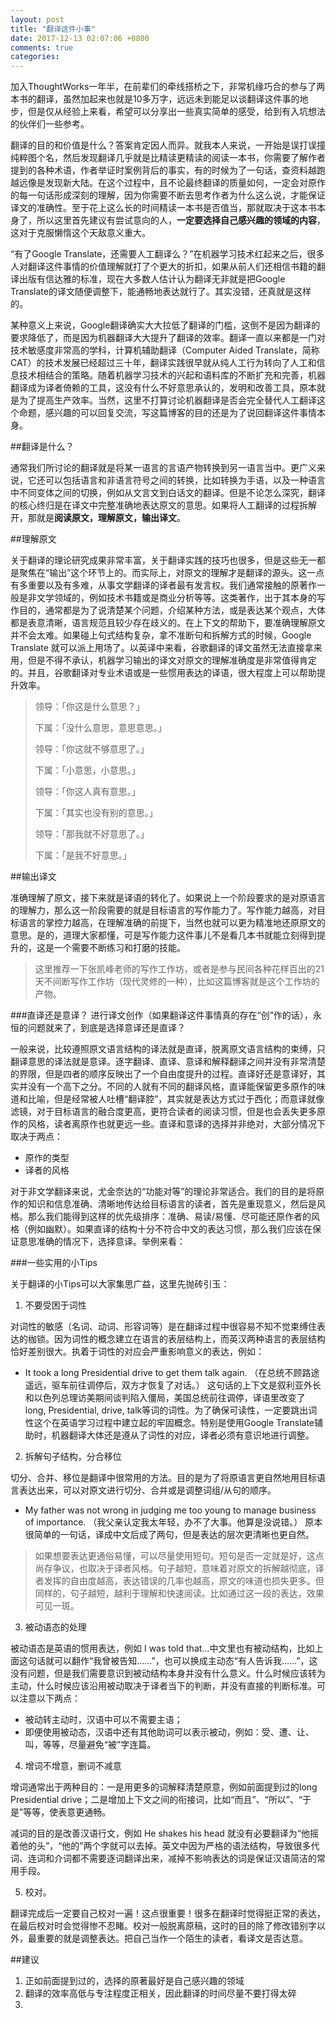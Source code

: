 ```yaml
---
layout: post
title: "翻译这件小事"
date: 2017-12-13 02:07:06 +0800
comments: true
categories:
---
```


加入ThoughtWorks一年半，在前辈们的牵线搭桥之下，非常机缘巧合的参与了两本书的翻译，虽然加起来也就是10多万字，远远未到能足以谈翻译这件事的地步，但是仅从经验上来看，希望可以分享出一些真实简单的感受，给到有入坑想法的伙伴们一些参考。

翻译的目的和价值是什么？答案肯定因人而异。就我本人来说，一开始是误打误撞纯粹图个名，然后发现翻译几乎就是比精读更精读的阅读一本书，你需要了解作者提到的各种术语，作者举证时案例背后的事实，有的时候为了一句话，查资料越跑越远像是发现新大陆。在这个过程中，且不论最终翻译的质量如何，一定会对原作的每一句话形成深刻的理解，因为你需要不断去思考作者为什么这么说，才能保证译文的准确性。至于花上这么长的时间精读一本书是否值当，那就取决于这本书本身了，所以这里首先建议有尝试意向的人，**一定要选择自己感兴趣的领域的内容**，这对于克服懒惰这个天敌意义重大。

“有了Google Translate，还需要人工翻译么？”在机器学习技术红起来之后，很多人对翻译这件事情的价值理解就打了个更大的折扣，如果从前人们还相信书籍的翻译出版有信达雅的标准，现在大多数人估计认为翻译无非就是把Google Translate的译文随便调整下，能通畅地表达就行了。其实没错，还真就是这样的。

某种意义上来说，Google翻译确实大大拉低了翻译的门槛，这倒不是因为翻译的要求降低了，而是因为机器翻译大大提升了翻译的效率。翻译一直以来都是一门对技术敏感度非常高的学科，计算机辅助翻译（Computer Aided Translate，简称CAT）的技术发展已经超过三十年，翻译实践很早就从纯人工行为转向了人工和信息技术相结合的策略。随着机器学习技术的兴起和语料库的不断扩充和完善，机器翻译成为译者倚赖的工具，这没有什么不好意思承认的，发明和改善工具，原本就是为了提高生产效率。当然，这里不打算讨论机器翻译是否会完全替代人工翻译这个命题，感兴趣的可以回复交流，写这篇博客的目的还是为了说回翻译这件事情本身。

##翻译是什么？

通常我们所讨论的翻译就是将某一语言的言语产物转换到另一语言当中。更广义来说，它还可以包括语言和非语言符号之间的转换，比如转换为手语，以及一种语言中不同变体之间的切换，例如从文言文到白话文的翻译。但是不论怎么深究，翻译的核心终归是在译文中完整准确地表达原文的意思。如果将人工翻译的过程拆解开，那就是**阅读原文，理解原文，输出译文**。

##理解原文

关于翻译的理论研究成果非常丰富，关于翻译实践的技巧也很多，但是这些无一都是聚焦在“输出”这个环节上的。而实际上，对原文的理解才是翻译的源头。这一点有多重要以及有多难，从事文学翻译的译者最有发言权。我们通常接触的原著作一般是非文学领域的，例如技术书籍或是商业分析等等。这类著作，出于其本身的写作目的，通常都是为了说清楚某个问题，介绍某种方法，或是表达某个观点，大体都是表意清晰，语言规范且较少存在歧义的。在上下文的帮助下，要准确理解原文并不会太难。如果碰上句式结构复杂，拿不准断句和拆解方式的时候，Google Translate 就可以派上用场了。以英译中来看，谷歌翻译的译文虽然无法直接拿来用，但是不得不承认，机器学习输出的译文对原文的理解准确度是非常值得肯定的。并且，谷歌翻译对专业术语或是一些惯用表达的译语，很大程度上可以帮助提升效率。

> 领导：「你这是什么意思？」
>
>下属：「没什么意思，意思意思。」
>
>领导：「你这就不够意思了。」
>
>下属：「小意思，小意思。」
>
>领导：「你这人真有意思。」
>
>下属：「其实也没有别的意思。」
>
>领导：「那我就不好意思了。」
>
>下属：「是我不好意思。」

##输出译文

准确理解了原文，接下来就是译语的转化了。如果说上一个阶段要求的是对原语言的理解力，那么这一阶段需要的就是目标语言的写作能力了。写作能力越高，对目标语言的掌控力越高，在理解准确的前提下，当然也就可以更为精准地还原原文的意思。是的，道理大家都懂，可是写作能力这件事儿不是看几本书就能立刻得到提升的，这是一个需要不断练习和打磨的技能。

>这里推荐一下张凯峰老师的写作工作坊，或者是参与民间各种花样百出的21天不间断写作工作坊（现代灵修的一种），比如这篇博客就是这个工作坊的产物。

###直译还是意译？
进行译文创作（如果翻译这件事情真的存在“创”作的话），永恒的问题就来了，到底是选择意译还是直译？

一般来说，比较遵照原文语言结构的译法就是直译，脱离原文语言结构的束缚，只翻译意思的译法就是意译。逐字翻译、直译、意译和解释翻译之间并没有非常清楚的界限，但是四者的顺序反映出了一个自由度提升的过程。直译好还是意译好，其实并没有一个高下之分。不同的人就有不同的翻译风格，直译能保留更多原作的味道和比喻，但是经常被人吐槽“翻译腔”，其实就是表达方式过于西化；而意译就像滤镜，对于目标语言的融合度更高，更符合读者的阅读习惯，但是也会丢失更多原作的风格，读者离原作也就更远一些。直译和意译的选择并非绝对，大部分情况下取决于两点：

- 原作的类型
- 译者的风格

对于非文学翻译来说，尤金奈达的“功能对等”的理论非常适合。我们的目的是将原作的知识和信息准确、清晰地传达给目标语言的读者，首先是重现意义，然后是风格。那么我们能得到这样的优先级排序：准确、易读/易懂、尽可能还原作者的风格（例如幽默）。如果直译的结构十分不符合中文的表达习惯，那么我们应该在保证意思准确的情况下，选择意译。举例来看：



###一些实用的小Tips

关于翻译的小Tips可以大家集思广益，这里先抛砖引玉：

1. 不要受困于词性

对词性的敏感（名词、动词、形容词等）是在翻译过程中很容易不知不觉束缚住表达的枷锁。因为词性的概念建立在语言的表层结构上，而英汉两种语言的表层结构恰好差别很大。执着于词性的对应会严重影响意义的表达，例如：
- It took a long Presidential drive to get them talk again. （在总统不顾路途遥远，驱车前往调停后，双方才恢复了对话。）
这句话的上下文是叙利亚外长和以色列总理访美期间谈判陷入僵局，美国总统前往调停，译语里改变了long, Presidential, drive, talk等词的词性。为了确保可读性，一定要跳出词性这个在英语学习过程中建立起的牢固概念。特别是使用Google Translate辅助时，机器翻译大体还是遵从了词性的对应，译者必须有意识地进行调整。

2. 拆解句子结构，分合移位

切分、合并、移位是翻译中很常用的方法。目的是为了将原语言更自然地用目标语言表达出来，可以对原文进行切分、合并或是调整词组/从句的顺序。
- My father was not wrong in judging me too young to manage business of importance. （我父亲认定我太年轻，办不了大事。他算是没说错。）
原本很简单的一句话，译成中文后成了两句，但是表达的层次更清晰也更自然。

>如果想要表达更通俗易懂，可以尽量使用短句。短句是否一定就是好，这点尚存争议，也取决于译者风格。句子越短，意味着对原文的拆解越彻底，译者发挥的自由度越高，表达错误的几率也越高，原文的味道也损失更多。但同样的，句子越短，越利于理解和快速阅读。比如通过这一段的表达，效果可见一斑。

3. 被动语态的处理

被动语态是英语的惯用表达，例如 I was told that…中文里也有被动结构，比如上面这句话就可以翻作“我曾被告知……”，也可以换成主动态“有人告诉我……”，这没有问题，但是我们需要意识到被动结构本身并没有什么意义。什么时候应该转为主动，什么时候应该沿用被动取决于译者当下的判断，并没有直接的判断标准。可以注意以下两点：
* 被动转主动时，汉语中可以不需要主语；
* 即便使用被动态，汉语中还有其他助词可以表示被动，例如：受、遭、让、叫，等等，尽量避免“被”字连篇。

4. 增词不增意，删词不减意

增词通常出于两种目的：一是用更多的词解释清楚原意，例如前面提到过的long Presidential drive；二是增加上下文之间的衔接词，比如“而且”、“所以”、“于是”等等，使表意更通畅。

减词的目的是改善汉语行文，例如 He shakes his head 就没有必要翻译为“他摇着他的头”，“他的”两个字就可以去掉。英文中因为严格的语法结构，导致很多代词、连词和介词都不需要逐词翻译出来，减掉不影响表达的词是保证汉语简洁的常用手段。

5. 校对。

翻译完成后一定要自己校对一遍！这点很重要！很多在翻译时觉得挺正常的表达，在最后校对时会觉得惨不忍睹。校对一般脱离原稿，这时的目的除了修改错别字以外，最重要的就是调整表达。把自己当作一个陌生的读者，看译文是否达意。

##建议
1. 正如前面提到过的，选择的原著最好是自己感兴趣的领域
2. 翻译的效率高低与专注程度正相关，因此翻译的时间尽量不要打得太碎
3.

